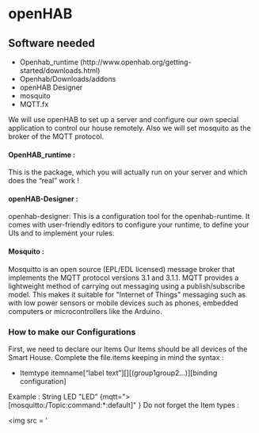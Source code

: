 <h1> openHAB </h1>

<h2> Software needed </h2>

<ul>
<li>Openhab_runtime (http://www.openhab.org/getting- started/downloads.html) </li>
<li>Openhab/Downloads/addons </li>
<li>openHAB Designer </li>
<li> mosquito</li>
<li> MQTT.fx</li>
</ul> 

<p>  We will use openHAB to set up a server and configure our own special application to control our house remotely. Also we will set mosquito as the broker of the MQTT protocol.</p>

<h4>  OpenHAB_runtime :</h4>
<p>This is the package, which you will actually run on your server and which does the “real” work ! </p>

<h4>  openHAB-Designer :</h4>
<p> openhab-designer: This is a configuration tool for the openhab-runtime. It comes with user-friendly editors to configure your runtime, to define your UIs and to implement your rules.</p>

<h4>  Mosquito : </h4>

<p>Mosquitto is an open source (EPL/EDL licensed) message broker that implements the MQTT protocol versions 3.1 and 3.1.1. MQTT provides a lightweight method of carrying out messaging using a publish/subscribe model. This makes it suitable for "Internet of Things" messaging such as with low power sensors or mobile devices such as phones, embedded computers or microcontrollers like the Arduino. </p>

<h3> 
How to make our Configurations</h3>

<p>  First, we need to declare our Items
Our Items should be all devices of the Smart House. Complete the file.items keeping in mind the syntax :</p>
<ul> 
<li> Itemtype itemname[“label text”][<icon name>][(group1group2...)][binding configuration]
 </li>
 </ul>
 
 <p> Example :
String LED "LED” {mqtt=">[mosquitto:/Topic:command:*:default]" } Do not forget the Item types : </p>

<img src = '
